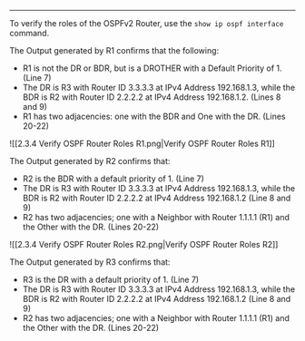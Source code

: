 
---
To verify the roles of the OSPFv2 Router, use the `show ip ospf interface` command.

The Output generated by R1 confirms that the following:
- R1 is not the DR or BDR, but is a DROTHER with a Default Priority of 1. (Line 7)
- The DR is R3 with Router ID 3.3.3.3 at IPv4 Address 192.168.1.3, while the BDR is R2 with Router ID 2.2.2.2 at IPv4 Address 192.168.1.2. (Lines 8 and 9)
- R1 has two adjacencies: one with the BDR and One with the DR. (Lines 20-22)

![[2.3.4 Verify OSPF Router Roles R1.png|Verify OSPF Router Roles R1]]

The Output generated by R2 confirms that:
- R2 is the BDR with a default priority of 1. (Line 7)
- The DR is R3 with Router ID 3.3.3.3 at IPv4 Address 192.168.1.3, while the BDR is R2 with Router ID 2.2.2.2 at IPv4 Address 192.168.1.2 (Line 8 and 9)
- R2 has two adjacencies; one with a Neighbor with Router 1.1.1.1 (R1) and the Other with the DR. (Lines 20-22)

![[2.3.4 Verify OSPF Router Roles R2.png|Verify OSPF Router Roles R2]]

The Output generated by R3 confirms that:
- R3 is the DR with a default priority of 1. (Line 7)
- The DR is R3 with Router ID 3.3.3.3 at IPv4 Address 192.168.1.3, while the BDR is R2 with Router ID 2.2.2.2 at IPv4 Address 192.168.1.2 (Line 8 and 9)
- R2 has two adjacencies; one with a Neighbor with Router 1.1.1.1 (R1) and the Other with the DR. (Lines 20-22)
